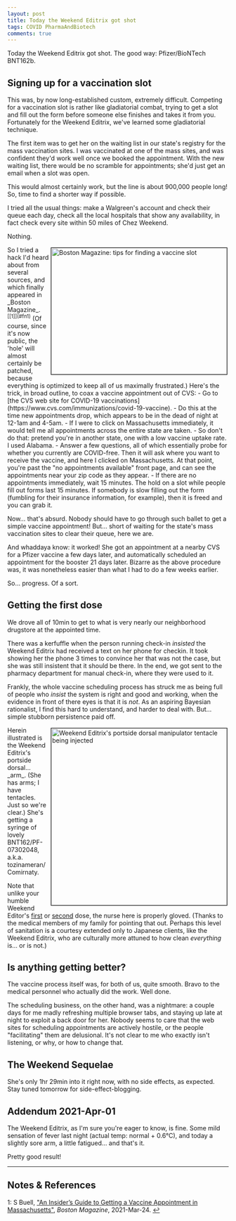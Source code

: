 ```yaml
---
layout: post
title: Today the Weekend Editrix got shot
tags: COVID PharmaAndBiotech 
comments: true
---
```


Today the Weekend Editrix got shot.  The good way: Pfizer/BioNTech BNT162b.  

## Signing up for a vaccination slot  

This was, by now long-established custom, extremely difficult.  Competing for a
vaccination slot is rather like gladiatorial combat, trying to get a slot and fill out the
form before someone else finishes and takes it from you.  Fortunately for the Weekend
Editrix, we've learned some gladiatorial technique.  

The first item was to get her on the waiting list in our state's registry for the mass
vaccination sites.  I was vaccinated at one of the mass sites, and was confident they'd
work well once we booked the appointment.  With the new waiting list, there would be no
scramble for appointments; she'd just get an email when a slot was open.  

This would almost certainly work, but the line is about 900,000 people long!  So, time to
find a shorter way if possible.  

I tried all the usual things: make a Walgreen's account and check their queue each day,
check all the local hospitals that show any availability, in fact check every site within
50 miles of Chez Weekend.  

Nothing.  

<img src="{{ site.baseurl }}/images/2021-03-31-weekend-editrix-got-shot-boston-magazine.jpg" width="400" height="288" alt="Boston Magazine: tips for finding a vaccine slot" title="Boston Magazine: tips for finding a vaccine slot" style="float: right; margin: 3px 3px 3px 3px; border: 1px solid #000000;"/>
So I tried a hack I'd heard about from several sources, and which finally appeared in
_Boston Magazine_. <sup id="fn1a">[[1]](#fn1)</sup>  (Of course, since it's now public,
the 'hole' will almost certainly be patched, because everything is optimized to keep all
of us maximally frustrated.)  Here's the trick, in broad outline, to coax a vaccine 
appointment out of CVS:  
- Go to [the CVS web site for COVID-19 vaccinations](https://www.cvs.com/immunizations/covid-19-vaccine).  
- Do this at the time new appointments drop, which appears to be in the dead of night at 12-1am and 4-5am.  
- If I were to click on Massachusetts immediately, it would tell me all appointments across the entire state are taken.  
- So don't do that: pretend you're in another state, one with a low vaccine uptake rate.  I used Alabama.  
- Answer a few questions, all of which essentially probe for whether you currently are COVID-free.  Then it will ask where you want to receive the vaccine, and here I clicked on Massachusetts.  At that point, you're past the "no appointments available" front page, and can see the appointments near your zip code as they appear.  
- If there are no appointments immediately, wait 15 minutes.  The hold on a slot while people fill out forms last 15 minutes.  If somebody is slow filling out the form (fumbling for their insurance information, for example), then it is freed and you can grab it.  

Now&hellip; that's absurd.  Nobody should have to go through such ballet to get a simple
vaccine appointment!  But&hellip; short of waiting for the state's mass vaccination sites
to clear their queue, here we are.  

And whaddaya know: it worked!  She got an appointment at a nearby CVS for a Pfizer vaccine
a few days later, and automatically scheduled an appointment for the booster 21 days
later.  Bizarre as the above procedure was, it was nonetheless easier than what I had to
do a few weeks earlier.  

So&hellip; progress.  Of a sort.  


## Getting the first dose  

We drove all of 10min to get to what is very nearly our neighborhood drugstore at the
appointed time.  

There was a kerfuffle when the person running check-in _insisted_ the Weekend Editrix had
received a text on her phone for checkin.  It took showing her the phone 3 times to
convince her that was not the case, but she was still insistent that it should be there.
In the end, we got sent to the pharmacy department for manual check-in, where they were
used to it.  

Frankly, the whole vaccine scheduling process has struck me as being full of people who
_insist_ the system is right and good and working, when the evidence in front of there
eyes is that it is _not_.  As an aspiring Bayesian rationalist, I find this hard to
understand, and harder to deal with.  But&hellip; simple stubborn persistence paid off.  

<img src="{{ site.baseurl }}/images/2021-03-31-weekend-editrix-got-shot-hypo.jpg" width="400" height="403" alt="Weekend Editrix's portside dorsal manipulator tentacle being injected" title="Weekend Editrix's portside dorsal manipulator tentacle being injected" style="float: right; margin: 3px 3px 3px 3px; border: 1px solid #000000;"/>
Herein illustrated is the Weekend Editrix's portside dorsal&hellip; _arm_.  (She has arms;
I have tentacles.  Just so we're clear.)  She's getting a syringe of lovely
BNT162/PF-07302048, a.k.a. tozinameran/Comirnaty.  

Note that unlike your humble Weekend Editor's 
[first](https://www.someweekendreading.blog/today-i-got-shot/#the-vaccine-experience-itself) or 
[second](https://www.someweekendreading.blog/today-i-got-shot-again/#the-vaccine-experience) dose, 
the nurse here is properly gloved.  (Thanks to the medical members of my family for
pointing that out.  Perhaps this level of sanitation is a courtesy extended only to
Japanese clients, like the Weekend Editrix, who are culturally more attuned to how clean
_everything_ is&hellip; or is not.)


## Is anything getting better?  

The vaccine process itself was, for both of us, quite smooth.  Bravo to the medical
personnel who actually did the work.  Well done.  

The scheduling business, on the other hand, was a nightmare: a couple days for me madly
refreshing multiple browser tabs, and staying up late at night to exploit a back door for
her.  Nobody seems to care that the web sites for scheduling appointments are actively
hostile, or the people "facilitating" them are delusional.  It's not clear to me who exactly
isn't listening, or why, or how to change that.  


## The Weekend Sequelae  

She's only 1hr 29min into it right now, with no side effects, as expected.  Stay tuned tomorrow
for side-effect-blogging.  

## Addendum 2021-Apr-01  

The Weekend Editrix, as I'm sure you're eager to know, is fine.  Some mild sensation of
fever last night (actual temp: normal + 0.6&deg;C), and today a slightly sore arm, a
little fatigued&hellip; and that's it.  

Pretty good result!  

---

## Notes &amp; References  

<!--
<sup id="fn1a">[[1]](#fn1)</sup>
<a id="fn1">1</a>: [↩](#fn1a)  
-->

<a id="fn1">1</a>: S Buell, ["An Insider’s Guide to Getting a Vaccine Appointment in Massachusetts"](https://www.bostonmagazine.com/news/2021/03/24/massachusetts-vaccine-appointment-tips/), _Boston Magazine_, 2021-Mar-24. [↩](#fn1a)  
